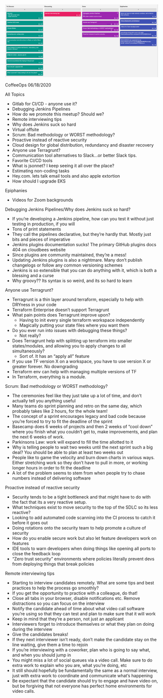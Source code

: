 ![Our Board](images/2020.06.18.png)

CoffeeOps 06/18/2020

All Topics
- Gitlab for CI/CD - anyone use it?
- Debugging Jenkins Pipelines
- How do we promote this meetup? Should we?
- Remote interviewing tips
- Why does Jenkins suck so hard
- Virtual offsite
- Scrum: Bad methodology or WORST methodology?
- Proactive instead of reactive security
- Cloud design for global distribution, redundancy and disaster recovery
- Anyone use Terragrunt?
- Communication tool alternatives to Slack…or better Slack tips.
- Favorite CI/CD tools
- What is jsonnet? I keep seeing it all over the place?
- Estimating non-coding tasks
- Hey.com. lets talk email tools and also apple extortion
- How should I upgrade EKS

Epiphanies 
- Videos for Zoom backgrounds

Debugging Jenkins Pipelines/Why does Jenkins suck so hard?
- If you’re developing a Jenkins pipeline, how can you test it without just testing in production, if you will
- Tons of print statements
- They call the pipelines declarative, but they’re hardly that. Mostly just bits and pieces of imperative
- Jenkins plugins documentation sucks! The primary GitHub plugins docs 404 on cloudbees website
- Since plugins are community maintained, they’re a mess!
- Updating Jenkins plugins is also a nightmare. Many don’t publish changelogs or follow any common versioning schemes
- Jenkins is so extensible that you can do anything with it, which is both a blessing and a curse
- Why groovy?? Its syntax is so weird, and its so hard to learn


Anyone use Terragrunt?
- Terragrunt is a thin layer around terraform, especially to help with DRYness in your code
- Terraform Enterprise doesn’t support Terragrunt
- What pain points does Terragrunt improve upon?
    - Having to init every single terraform workspace independently
    - Magically putting your state files where you want them
- Do you ever run into issues with debugging these things?
    - Not really?
- Does Terragrunt help with splitting up terraform into smaller states/modules, and allowing you to apply changes to all simultaneously?
    - Sort of. It has an “apply all” feature
- If you use TF version X on a workspace, you have to use version X or greater forever. No downgrading
- Terraform env can help with managing multiple versions of TF
- In Terraform, everything is a module.


Scrum: Bad methodology or WORST methodology?
- The ceremonies feel like they just take up a lot of time, and don’t actually tell you anything useful
- Many teams do sprint planning and retro on the same day, which probably takes like 2 hours, for the whole team!
- The concept of a sprint encourages legacy and bad code because you’re forced to try to fit the deadline of the sprint
- Basecamp does 6 weeks of projects and then 2 weeks of “cool down” where you finish what you couldn’t get to, make improvements, and plan the next 6 weeks of work.
- Parkinsons Law: work will expand to fill the time allotted to it
- Why is telling people to wait two weeks until the next sprint such a big deal? You should be able to plan at least two weeks out
- People like to game the velocity and burn down charts in various ways. Either stretching work so they don’t have to pull in more, or working longer hours in order to fit the deadline
- A lot of the problem seems to stem from when people try to chase numbers instead of delivering software


Proactive instead of reactive security
- Security tends to be a tight bottleneck and that might have to do with the fact that its a very reactive setup.
- What techniques exist to move security to the top of the SDLC so its less reactive?
- Looking to add automated code scanning into the CI process to catch it before it goes out
- Doing rotations onto the security team to help promote a culture of security
- How do you enable secure work but also let feature developers work on features
- IDE tools to warn developers when doing things like opening all ports to close the feedback loop
- “Zero trust security” environments where policies literally prevent devs from deploying things that break policies

Remote interviewing tips
- Starting to interview candidates remotely. What are some tips and best practices to help the process go smoothly?
- If you get the opportunity to practice with a colleague, do that!
- Close all tabs in your browser, disable notifications etc. Remove distractions so you can focus on the interview
- Notify the candidate ahead of time about what video call software you’re using so that they can test and plan to make sure that it will work
- Keep in mind that they’re a person, not just an applicant
- Interviewers forget to introduce themselves or what they plan on doing during the interview
- Give the candidates breaks!
- If they next interviewer isn’t ready, don’t make the candidate stay on the line waiting, give them a time to rejoin
- If you’re interviewing with a coworker, plan who is going to say what, and when you should jump in
- You might miss a lot of social queues via a video call. Make sure to do extra work to explain who you are, what you’re doing, etc
- It still should hopefully be fundamentally the same as a normal interview, just with extra work to coordinate and communicate what’s happening
- Be expectant that the candidate should try to engage and have video on, but be forgiving that not everyone has perfect home environments for video calls.